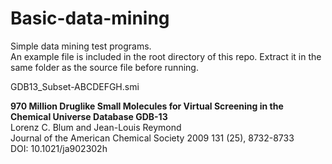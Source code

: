 # Basic-data-mining

Simple data mining test programs.<br />
An example file is included in the root directory of this repo. Extract it in the same folder as the source file before running.

GDB13_Subset-ABCDEFGH.smi

**970 Million Druglike Small Molecules for Virtual Screening in the Chemical Universe Database GDB-13** <br />
Lorenz C. Blum and Jean-Louis Reymond <br />
Journal of the American Chemical Society 2009 131 (25), 8732-8733 <br />
DOI: 10.1021/ja902302h <br />
